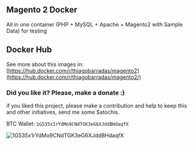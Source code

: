## Magento 2 Docker 

All in one container (PHP + MySQL + Apache + Magento2 with Sample Data) for testing

## Docker Hub

See more about this images in:
[https://hub.docker.com/r/thiagobarradas/magento2](https://hub.docker.com/r/thiagobarradas/magento2/)

### Did you like it? Please, make a donate :)

if you liked this project, please make a contribution and help to keep this and other initiatives, send me some Satochis.

BTC Wallet: `1G535x1rYdMo9CNdTGK3eG6XJddBHdaqfX`

![1G535x1rYdMo9CNdTGK3eG6XJddBHdaqfX](https://i.imgur.com/mN7ueoE.png)
